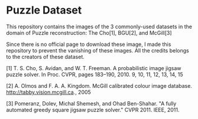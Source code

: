 # Puzzle Dataset

This repository contains the images of the 3 commonly-used datasets in the domain of Puzzle reconstruction: The Cho[1], BGU[2], and McGill[3]

Since there is no official page to download these image, I made this repository to prevent the vanishing of these images. All the credits belongs to the creators of these dataset.

[1] T. S. Cho, S. Avidan, and W. T. Freeman. A probabilistic image jigsaw puzzle solver. In Proc. CVPR, pages 183–190, 2010. 9, 10, 11, 12, 13, 14, 15

[2] A. Olmos and F. A. A. Kingdom. McGill calibrated colour image database. http://tabby.vision.mcgill.ca., 2005

[3] Pomeranz, Dolev, Michal Shemesh, and Ohad Ben-Shahar. "A fully automated greedy square jigsaw puzzle solver." CVPR 2011. IEEE, 2011.
